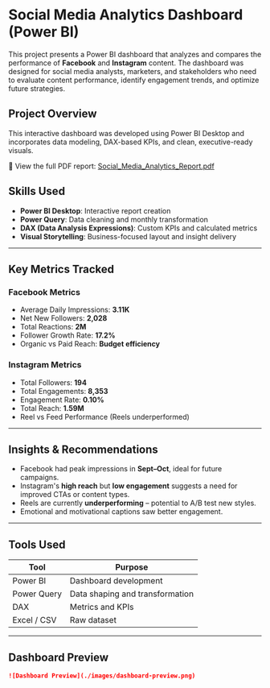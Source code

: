 #  Social Media Analytics Dashboard (Power BI)

This project presents a Power BI dashboard that analyzes and compares the performance of **Facebook** and **Instagram** content. The dashboard was designed for social media analysts, marketers, and stakeholders who need to evaluate content performance, identify engagement trends, and optimize future strategies.

##  Project Overview

This interactive dashboard was developed using Power BI Desktop and incorporates data modeling, DAX-based KPIs, and clean, executive-ready visuals.

📄 View the full PDF report: [Social_Media_Analytics_Report.pdf](./Social_Media_Analytics_Report.pdf)

##  Skills Used

- **Power BI Desktop**: Interactive report creation  
- **Power Query**: Data cleaning and monthly transformation  
- **DAX (Data Analysis Expressions)**: Custom KPIs and calculated metrics  
- **Visual Storytelling**: Business-focused layout and insight delivery  

---

##  Key Metrics Tracked

###  Facebook Metrics
- Average Daily Impressions: **3.11K**
- Net New Followers: **2,028**
- Total Reactions: **2M**
- Follower Growth Rate: **17.2%**
- Organic vs Paid Reach: **Budget efficiency**

###  Instagram Metrics
- Total Followers: **194**
- Total Engagements: **8,353**
- Engagement Rate: **0.10%**
- Total Reach: **1.59M**
- Reel vs Feed Performance (Reels underperformed)

---

##  Insights & Recommendations

- Facebook had peak impressions in **Sept–Oct**, ideal for future campaigns.
- Instagram's **high reach** but **low engagement** suggests a need for improved CTAs or content types.
- Reels are currently **underperforming** – potential to A/B test new styles.
- Emotional and motivational captions saw better engagement.

---

##  Tools Used

| Tool           | Purpose                          |
|----------------|----------------------------------|
| Power BI       | Dashboard development            |
| Power Query    | Data shaping and transformation  |
| DAX            | Metrics and KPIs                 |
| Excel / CSV    | Raw dataset                      |

---

##  Dashboard Preview


```md
![Dashboard Preview](./images/dashboard-preview.png)
